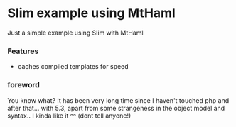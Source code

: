 # Slim example using MtHaml

Just a simple example using Slim with MtHaml

### Features

- caches compiled templates for speed

### foreword

You know what?
It has been very long time since I haven't touched php and after that... with 5.3, apart from some strangeness in the object model and syntax.. I kinda like it ^^ (dont tell anyone!)

